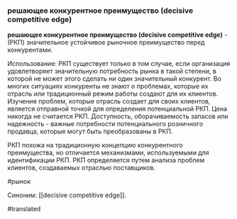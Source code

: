 ### решающее конкурентное преимущество (decisive competitive edge)

**решающее конкурентное преимущество (decisive competitive edge)** - (РКП) значительное устойчивое рыночное преимущество перед конкурентами.

Использование: РКП существует только в том случае, если организация удовлетворяет значительную потребность рынка в такой степени, в которой не может этого сделать ни один значительный конкурент. Во многих ситуациях конкуренты не знают о проблемах, которые их отрасль или традиционный режим работы создают для их клиентов. Изучение проблем, которые отрасль создает для своих клиентов, является отправной точкой для определения потенциальной РКП. Цена никогда не считается РКП. Доступность, оборачиваемость запасов или надежность - важные потребности потенциального розничного продавца, которые могут быть преобразованы в РКП.

РКП похожа на традиционную концепцию конкурентного преимущества, но отличается механизмами, используемыми для идентификации РКП. РКП определяется путем анализа проблем клиентов, создаваемых отраслью поставщиков.

#рынок

Синоним: [[decisive competitive edge]].

#translated
